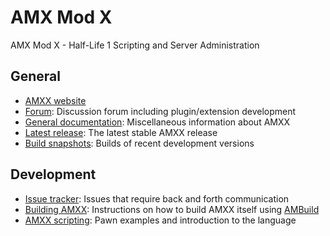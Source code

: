 AMX Mod X
=========

AMX Mod X - Half-Life 1 Scripting and Server Administration

General
-------
- [AMXX website](http://www.amxmodx.org/)
- [Forum](https://forums.alliedmods.net/forumdisplay.php?f=3): Discussion forum including plugin/extension development
- [General documentation](https://wiki.alliedmods.net/Category:Documentation_%28AMX_Mod_X%29): Miscellaneous information about AMXX
- [Latest release](http://www.amxmodx.org/downloads.php): The latest stable AMXX release
- [Build snapshots](http://www.amxmodx.org/snapshots.php): Builds of recent development versions
 
Development
-----------
- [Issue tracker](https://bugs.alliedmods.net): Issues that require back and forth communication
- [Building AMXX](https://wiki.alliedmods.net/Building_AMX_Mod_X): Instructions on how to build AMXX itself using [AMBuild](https://github.com/alliedmodders/ambuild)
- [AMXX scripting](https://wiki.alliedmods.net/Category:Scripting_(AMX_Mod_X)): Pawn examples and introduction to the language
